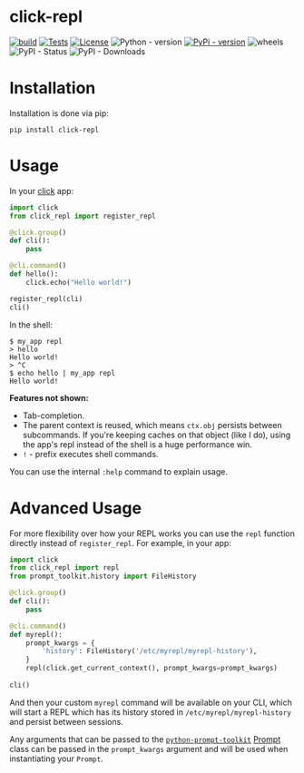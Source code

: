 click-repl
===

[![build](https://travis-ci.org/click-contrib/click-repl.svg?branch=master)](https://travis-ci.org/click-contrib/click-repl)
[![Tests](https://github.com/GhostOps77/click-repl/actions/workflows/tests.yml/badge.svg?branch=GhostOps77-patch-1)](https://github.com/GhostOps77/click-repl/actions/runs/4074019555/jobs/7018648133)
[![License](https://img.shields.io/pypi/l/click-repl?label=License)](https://github.com/GhostOps77/click-repl/blob/GhostOps77-patch-1/LICENSE)
![Python - version](https://img.shields.io/badge/python-3.6%20%7C%203.7%20%7C%203.8%20%7C%203.9%20%7C%203.10%20%7C%203.11-blue)
[![PyPi - version](https://img.shields.io/badge/pypi-v0.2.0-blue)](https://pypi.org/project/click-repl/)
![wheels](https://img.shields.io/piwheels/v/click-repl?label=wheel)
![PyPI - Status](https://img.shields.io/pypi/status/click)
![PyPI - Downloads](https://img.shields.io/pypi/dm/click-repl)

Installation
===

Installation is done via pip:
```
pip install click-repl
```
Usage
===

In your [click](http://click.pocoo.org/) app:

```py
import click
from click_repl import register_repl

@click.group()
def cli():
    pass

@cli.command()
def hello():
    click.echo("Hello world!")

register_repl(cli)
cli()
```
In the shell:
```
$ my_app repl
> hello
Hello world!
> ^C
$ echo hello | my_app repl
Hello world!
```
**Features not shown:**

- Tab-completion.
- The parent context is reused, which means `ctx.obj` persists between
  subcommands. If you're keeping caches on that object (like I do), using the
  app's repl instead of the shell is a huge performance win.
- `!` - prefix executes shell commands.

You can use the internal `:help` command to explain usage.


Advanced Usage
===

For more flexibility over how your REPL works you can use the `repl` function
directly instead of `register_repl`. For example, in your app:

```py
import click
from click_repl import repl
from prompt_toolkit.history import FileHistory

@click.group()
def cli():
    pass

@cli.command()
def myrepl():
    prompt_kwargs = {
        'history': FileHistory('/etc/myrepl/myrepl-history'),
    }
    repl(click.get_current_context(), prompt_kwargs=prompt_kwargs)
    
cli()
```
And then your custom `myrepl` command will be available on your CLI, which
will start a REPL which has its history stored in
`/etc/myrepl/myrepl-history` and persist between sessions.

Any arguments that can be passed to the [`python-prompt-toolkit`](https://github.com/prompt-toolkit/python-prompt-toolkit) [Prompt](http://python-prompt-toolkit.readthedocs.io/en/stable/pages/reference.html?prompt_toolkit.shortcuts.Prompt#prompt_toolkit.shortcuts.Prompt) class
can be passed in the `prompt_kwargs` argument and will be used when
instantiating your `Prompt`.
